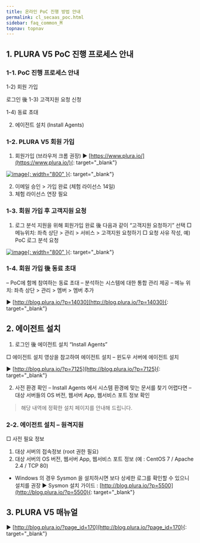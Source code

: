 ```yaml
---
title: 온라인 PoC 진행 방법 안내
permalink: cl_secaas_poc.html
sidebar: faq_common_M
topnav: topnav
---
```


## 1. PLURA V5 PoC 진행 프로세스 안내

### 1-1. PoC 진행 프로세스 안내

1-2)  회원 가입

로그인 後
1-3) 고객지원 요청 신청

1-4) 동료 초대

2) 에이전트 설치 (Install Agents)

 

### 1-2. PLURA V5 회원 가입

1)  회원가입 (브라우저 크롬 권장)
▶ [https://www.plura.io/](https://www.plura.io/){: target="_blank"}

[![image](/docs/images/Additianal/cloud/1.png){: width="800" }](/docs/images/Additianal/cloud/1.png){: target="_blank"}

2) 이메일 승인 > 가입 완료 (체험 라이선스 14일)
3) 체험 라이선스 연장 필요

### 1-3. 회원 가입 후 고객지원 요청

1) 로그 분석 지원을 위해 회원가입 완료 後 다음과 같이 “고객지원 요청하기” 선택
□ 메뉴위치: 좌측 상단 > 관리 > 서비스 > 고객지원 요청하기
□ 요청 사유 작성, 예) PoC 로그 분석 요청

[![image](/docs/images/Additianal/cloud/2.png){: width="800" }](/docs/images/Additianal/cloud/2.png){: target="_blank"}

### 1-4. 회원 가입 後 동료 초대
– PoC에 함께 참여하는 동료 초대
– 분석하는 시스템에 대한 통합 관리 제공
– 메뉴 위치: 좌측 상단 > 관리 > 멤버 > 멤버 추가

▶ [http://blog.plura.io/?p=14030](http://blog.plura.io/?p=14030){: target="_blank"}

## 2. 에이전트 설치

1) 로그인 後 에이전트 설치 “Install Agents”

□ 에이전트 설치 영상을 참고하여 에이전트 설치 – 윈도우 서버에 에이전트 설치

▶ [http://blog.plura.io/?p=7125](http://blog.plura.io/?p=7125){: target="_blank"}


2) 사전 환경 확인
– Install Agents 에서 시스템 환경에 맞는 문서를 찾기 어렵다면
– 대상 서버들의 OS 버전, 웹서버 App, 웹서비스 포트 정보 확인
> 해당 내역에 정확한 설치 페이지를 안내해 드립니다.

### 2-2. 에이전트 설치 – 원격지원

□ 사전 필요 정보
1) 대상 서버의 접속정보 (root 권한 필요)
2) 대상 서버의 OS 버전, 웹서버 App, 웹서비스 포트 정보 (예 : CentOS 7 / Apache 2.4 / TCP 80)

* Windows 의 경우 Sysmon 을 설치하시면 보다 상세한 로그를 확인할 수 있으니 설치를 권장
▶ Sysmon 설치 가이드 : [http://blog.plura.io/?p=5500](http://blog.plura.io/?p=5500){: target="_blank"}

 
## 3. PLURA V5 매뉴얼
▶ [http://blog.plura.io/?page_id=170](http://blog.plura.io/?page_id=170){: target="_blank"}
